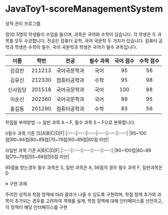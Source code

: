 # JavaToy1-scoreManagementSystem
성적 관리 프로그램

정의)
5명의 학생들이 수업을 들으며, 과목은 국어와 수학이 있습니다. 각 학생은 두 과목을 모두 수강합니다.
전공은 컴퓨터 공학, 국어 국문학 두 가지가 있습니다.
컴퓨터 공학과 학생은 수학이 필수, 국어 국문학과 학생은 국어가 필수 과목입니다.

|이름|학번|전공|필수 과목|국어 점수|수학 점수|
|:---:|:---:|:---:|:---:|:---:|:---:|
|강감찬|211213|국어국문학과|국어|95|56|
|김유신|212330|컴퓨터공학과|수학|95|98|
|신사임당|201518|국어국문학과|국어|100|88|
|이순신|202360|국어국문학과|국어|89|95|
|홍길동|201290|컴퓨터공학과|수학|83|56|

학점을 부여방법 -> 일반 과목 A ~ F, 필수 과목 S ~ F으로 분류합니다. 

ⅰ)필수 과목 기준
|S|A|B|C|D|F|
|:---:|:---:|:---:|:---:|:---:|:---:|
|95~100점|90~94점|80~89점|70~79점|60~69점|60점 미만|

ⅱ)일반 과목 기준
A|B|C|D|F|
|:---:|:---:|:---:|:---:|:---:|
|90~100점|80~89점|70~79점|55~69점|55점 미만|

95점을 받는경우 필수 과목은 S, 일반 과목은 A, 56점의 경우 필수 과목 F, 일반과목은 D

※ 구현 과제

주어진 성적과 학점 정책에 따라 결과가 나올 수 있도록 구현하며, 학점 정책 추가와 과목이 추가되는 경우를 고려하여 객체를 설계,
학점 정책에 대해 인터페이스를 선언하고, 각 정책이 해당 인터페이스를 구현
